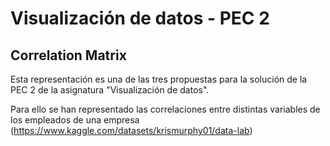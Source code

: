 # Visualización de datos - PEC 2

## Correlation Matrix

Esta representación es una de las tres propuestas para la solución de la PEC 2 de la asignatura "Visualización de datos".

Para ello se han representado las correlaciones entre distintas variables de los empleados de una empresa (https://www.kaggle.com/datasets/krismurphy01/data-lab)